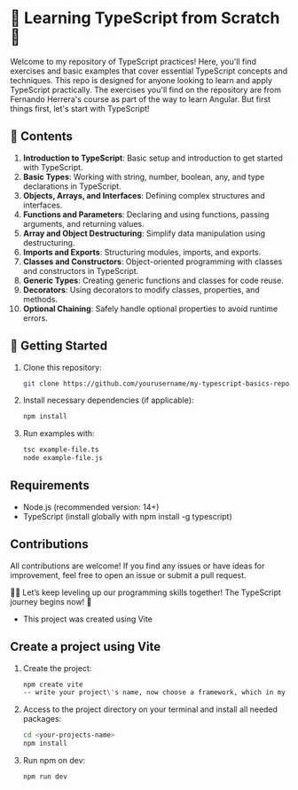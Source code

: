 # 📘 Learning TypeScript from Scratch 🚀

Welcome to my repository of TypeScript practices! Here, you'll find exercises and basic examples that cover essential TypeScript concepts and techniques. This repo is designed for anyone looking to learn and apply TypeScript practically. The exercises you'll find on the repository are from Fernando Herrera's course as part of the way to learn Angular. But first things first, let's start with TypeScript!

## 🧩 Contents

1. **Introduction to TypeScript**: Basic setup and introduction to get started with TypeScript.
2. **Basic Types**: Working with string, number, boolean, any, and type declarations in TypeScript.
3. **Objects, Arrays, and Interfaces**: Defining complex structures and interfaces.
4. **Functions and Parameters**: Declaring and using functions, passing arguments, and returning values.
5. **Array and Object Destructuring**: Simplify data manipulation using destructuring.
6. **Imports and Exports**: Structuring modules, imports, and exports.
7. **Classes and Constructors**: Object-oriented programming with classes and constructors in TypeScript.
8. **Generic Types**: Creating generic functions and classes for code reuse.
9. **Decorators**: Using decorators to modify classes, properties, and methods.
10. **Optional Chaining**: Safely handle optional properties to avoid runtime errors.

## 🚀 Getting Started

1. Clone this repository:
   ```bash
   git clone https://github.com/yourusername/my-typescript-basics-repo.git

2. Install necessary dependencies (if applicable):
    ```bash
    npm install

3. Run examples with:
    ```bash
    tsc example-file.ts
    node example-file.js

## Requirements
- Node.js (recommended version: 14+)
- TypeScript (install globally with npm install -g typescript)

## Contributions
All contributions are welcome! If you find any issues or have ideas for improvement, feel free to open an issue or submit a pull request.

👩‍💻 Let’s keep leveling up our programming skills together! The TypeScript journey begins now! 🌟

* This project was created using Vite

## Create a project using Vite

1. Create the project:
   ```bash
   npm create vite
   -- write your project\'s name, now choose a framework, which in my case was 'Vanilla', and a variant, whichc for me was 'TypeScript'

2. Access to the project directory on your terminal and install all needed packages:
    ```bash
    cd <your-projects-name>
    npm install

3. Run npm on dev:
    ```bash
    npm run dev 
